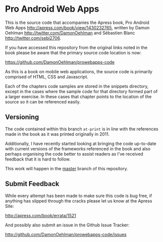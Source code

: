 # Pro Android Web Apps

This is the source code that accompanies the Apress book, Pro Android Web Apps <http://apress.com/book/view/1430232765>, written by Damon Oehlman <http://twitter.com/DamonOehlman> and Sébastien Blanc <http://twitter.com/sebi2706>.

If you have accessed this repository from the original links noted in the book please be aware that the primary source code location is now:

<https://github.com/DamonOehlman/prowebapps-code>

As this is a book on mobile web applications, the source code is primarily comprised of HTML, CSS and Javascript.  

Each of the chapters code samples are stored in the snippets directory, except in the cases where the sample code for that directory formed part of a larger exercise.  In these cases that chapter points to the location of the source so it can be referenced easily.

## Versioning

The code contained within this branch `at-print` is in line with the references made in the book as it was printed originally in 2011.

Additionally, I have recently started looking at bringing the code up-to-date with current versions of the frameworks referenced in the book and also perhaps organising the code better to assist readers as I've received feedback that it is hard to follow.

This work will happen in the [master](/https://github.com/DamonOehlman/prowebapps-code/tree/master) branch of this repository.

## Submit Feedback

While every attempt has been made to make sure this code is bug free, if anything has slipped through the cracks please let us know at the Apress Site:

<http://apress.com/book/errata/1521>

And possibly also submit an issue in the Github Issue Tracker:

<http://github.com/DamonOehlman/prowebapps-code/issues>